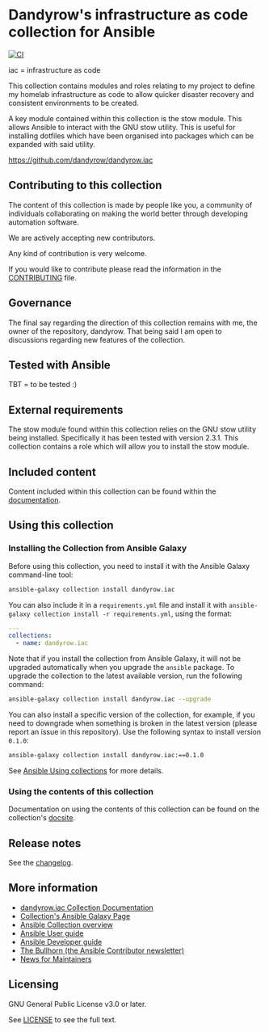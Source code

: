 # Dandyrow's infrastructure as code collection for Ansible

[![CI](https://github.com/dandyrow/dandyrow.iac/workflows/CI/badge.svg?event=push)](https://github.com/dandyrow/dandyrow.iac/actions)

iac = infrastructure as code

This collection contains modules and roles relating to my project to define my homelab infrastructure as code to allow quicker disaster recovery and consistent environments to be created.

A key module contained within this collection is the stow module. This allows Ansible to interact with the GNU stow utility. This is useful for installing dotfiles which have been organised into packages which can be expanded with said utility.

https://github.com/dandyrow/dandyrow.iac

## Contributing to this collection

The content of this collection is made by people like you, a community of individuals collaborating on making the world better through developing automation software.

We are actively accepting new contributors.

Any kind of contribution is very welcome.

If you would like to contribute please read the information in the [CONTRIBUTING](CONTRIBUTING.md) file.

## Governance

The final say regarding the direction of this collection remains with me, the owner of the repository, dandyrow. That being said I am open to discussions regarding new features of the collection.

## Tested with Ansible

<!-- TODO: List the versions of Ansible the collection has been tested with. Must match what is in galaxy.yml. -->
 TBT = to be tested :)

## External requirements

The stow module found within this collection relies on the GNU stow utility being installed. Specifically it has been tested with version 2.3.1. This collection contains a role which will allow you to install the stow module.

## Included content

Content included within this collection can be found within the [documentation](https://dandyrow.github.io/dandyrow.iac/).

## Using this collection

### Installing the Collection from Ansible Galaxy

Before using this collection, you need to install it with the Ansible Galaxy command-line tool:
```bash
ansible-galaxy collection install dandyrow.iac
```

You can also include it in a `requirements.yml` file and install it with `ansible-galaxy collection install -r requirements.yml`, using the format:
```yaml
---
collections:
  - name: dandyrow.iac
```

Note that if you install the collection from Ansible Galaxy, it will not be upgraded automatically when you upgrade the `ansible` package. To upgrade the collection to the latest available version, run the following command:
```bash
ansible-galaxy collection install dandyrow.iac --upgrade
```

You can also install a specific version of the collection, for example, if you need to downgrade when something is broken in the latest version (please report an issue in this repository). Use the following syntax to install version `0.1.0`:

```bash
ansible-galaxy collection install dandyrow.iac:==0.1.0
```

See [Ansible Using collections](https://docs.ansible.com/ansible/devel/user_guide/collections_using.html) for more details.

### Using the contents of this collection

Documentation on using the contents of this collection can be found on the collection's [docsite](https://dandyrow.github.io/dandyrow.iac/).

## Release notes

See the [changelog](https://github.com/ansible-collections/REPONAMEHERE/tree/main/CHANGELOG.rst).

## More information

- [dandyrow.iac Collection Documentation](https://dandyrow.github.io/dandyrow.iac)
- [Collection's Ansible Galaxy Page](https://galaxy.ansible.com/dandyrow/iac)
- [Ansible Collection overview](https://github.com/ansible-collections/overview)
- [Ansible User guide](https://docs.ansible.com/ansible/devel/user_guide/index.html)
- [Ansible Developer guide](https://docs.ansible.com/ansible/devel/dev_guide/index.html)
- [The Bullhorn (the Ansible Contributor newsletter)](https://us19.campaign-archive.com/home/?u=56d874e027110e35dea0e03c1&id=d6635f5420)
- [News for Maintainers](https://github.com/ansible-collections/news-for-maintainers)

## Licensing

GNU General Public License v3.0 or later.

See [LICENSE](https://www.gnu.org/licenses/gpl-3.0.txt) to see the full text.
